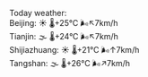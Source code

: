 Today weather:  
Beijing: ☀️ 🌡️+25°C 🌬️↖7km/h  
Tianjin: 🌫  🌡️+24°C 🌬️↖7km/h  
Shijiazhuang: ☀️ 🌡️+21°C 🌬️↑7km/h  
Tangshan: 🌫  🌡️+26°C 🌬️↗7km/h  
